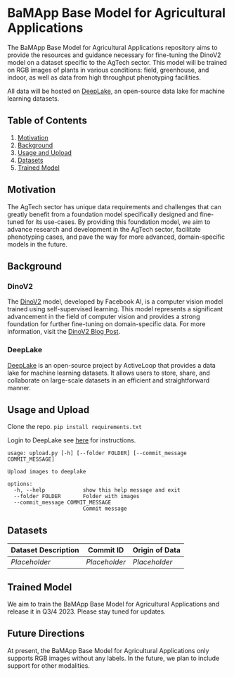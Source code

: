 # BaMApp Base Model for Agricultural Applications

The BaMApp Base Model for Agricultural Applications repository aims to provide the resources and guidance necessary for fine-tuning the DinoV2 model on a dataset specific to the AgTech sector. This model will be trained on RGB images of plants in various conditions: field, greenhouse, and indoor, as well as data from high throughput phenotyping facilities.

All data will be hosted on [DeepLake](https://github.com/activeloopai/deeplake), an open-source data lake for machine learning datasets. 

## Table of Contents

1. [Motivation](#motivation)
2. [Background](#background)
3. [Usage and Upload](#usage-and-upload)
4. [Datasets](#datasets)
5. [Trained Model](#trained-model)

## Motivation

The AgTech sector has unique data requirements and challenges that can greatly benefit from a foundation model specifically designed and fine-tuned for its use-cases. By providing this foundation model, we aim to advance research and development in the AgTech sector, facilitate phenotyping cases, and pave the way for more advanced, domain-specific models in the future. 

## Background

### DinoV2

The [DinoV2](https://github.com/facebookresearch/dinov2) model, developed by Facebook AI, is a computer vision model trained using self-supervised learning. This model represents a significant advancement in the field of computer vision and provides a strong foundation for further fine-tuning on domain-specific data. For more information, visit the [DinoV2 Blog Post](https://ai.facebook.com/blog/dino-v2-computer-vision-self-supervised-learning/).

### DeepLake

[DeepLake](https://github.com/activeloopai/deeplake) is an open-source project by ActiveLoop that provides a data lake for machine learning datasets. It allows users to store, share, and collaborate on large-scale datasets in an efficient and straightforward manner.

## Usage and Upload
Clone the repo. 
`pip install requirements.txt`

Login to DeepLake see [here](https://docs.activeloop.ai/getting-started/deep-learning/using-activeloop-storage) for instructions.


```
usage: upload.py [-h] [--folder FOLDER] [--commit_message COMMIT_MESSAGE]

Upload images to deeplake

options:
  -h, --help            show this help message and exit
  --folder FOLDER       Folder with images
  --commit_message COMMIT_MESSAGE
                        Commit message
```

## Datasets

| Dataset Description | Commit ID | Origin of Data |
| ------------------- | --------- | -------------- |
| *Placeholder*       | *Placeholder* | *Placeholder* |

## Trained Model

We aim to train the BaMApp Base Model for Agricultural Applications and release it in Q3/4 2023. Please stay tuned for updates.

## Future Directions

At present, the BaMApp Base Model for Agricultural Applications only supports RGB images without any labels. In the future, we plan to include support for other modalities. 
